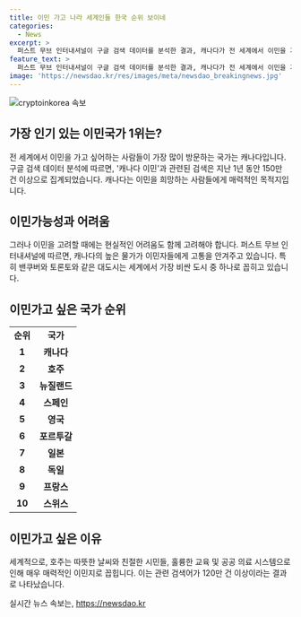 ```yaml
---
title: 이민 가고 나라 세계인들 한국 순위 보이네
categories:
  - News
excerpt: >
  퍼스트 무브 인터내셔널이 구글 검색 데이터를 분석한 결과, 캐나다가 전 세계에서 이민을 가고 싶어하는 사람들의 가장 큰 관심을 끌고 있다고 밝혀졌다. 그러나 실제로 캐나다로의 이민은 높은 물가로 고통받을 수 있다는 것이 지적되고 있다. 이에 이어 호주, 뉴질랜드, 스페인, 영국, 포르투갈, 일본, 독일, 프랑스, 스위스 등이 순위에 이름을 올렸으며, 미국은 생활비와 이민 정서로 인해 10위 밖으로 밀리고 있다. 한국과 북유럽 국가들은 순위에 이름을 올리지 못했다.
feature_text: >
  퍼스트 무브 인터내셔널이 구글 검색 데이터를 분석한 결과, 캐나다가 전 세계에서 이민을 가고 싶어하는 사람들의 가장 큰 관심을 끌고 있다고 밝혀졌다. 그러나 실제로 캐나다로의 이민은 높은 물가로 고통받을 수 있다는 것이 지적되고 있다. 이에 이어 호주, 뉴질랜드, 스페인, 영국, 포르투갈, 일본, 독일, 프랑스, 스위스 등이 순위에 이름을 올렸으며, 미국은 생활비와 이민 정서로 인해 10위 밖으로 밀리고 있다. 한국과 북유럽 국가들은 순위에 이름을 올리지 못했다.
image: 'https://newsdao.kr/res/images/meta/newsdao_breakingnews.jpg'
---
```


<p><img src="https://newsdao.kr/res/images/meta/newsdao_breakingnews.jpg" alt="cryptoinkorea 속보" /></p>

<h2 data-ke-size="size26">가장 인기 있는 이민국가 1위는?</h2>

<p data-ke-size="size16">전 세계에서 이민을 가고 싶어하는 사람들이 가장 많이 방문하는 국가는 캐나다입니다. 구글 검색 데이터 분석에 따르면, '캐나다 이민'과 관련된 검색은 지난 1년 동안 150만 건 이상으로 집계되었습니다. 캐나다는 이민을 희망하는 사람들에게 매력적인 목적지입니다.</p>

<h2 data-ke-size="size26">이민가능성과 어려움</h2>

<p data-ke-size="size16">그러나 이민을 고려할 때에는 현실적인 어려움도 함께 고려해야 합니다. 퍼스트 무브 인터내셔널에 따르면, 캐나다의 높은 물가가 이민자들에게 고통을 안겨주고 있습니다. 특히 밴쿠버와 토론토와 같은 대도시는 세계에서 가장 비싼 도시 중 하나로 꼽히고 있습니다.</p>

<h2 data-ke-size="size26">이민가고 싶은 국가 순위</h2>

<table>
    <tr>
        <td style="text-align: center; height: 17px;"><b>순위</b></td>
        <td style="text-align: center; height: 17px;"><b>국가</b></td>
    </tr>
    <tr>
        <td style="text-align: center; height: 17px;"><b>1</b></td>
        <td style="text-align: center; height: 17px;"><b>캐나다</b></td>
    </tr>
    <tr>
        <td style="text-align: center; height: 17px;"><b>2</b></td>
        <td style="text-align: center; height: 17px;"><b>호주</b></td>
    </tr>
    <tr>
        <td style="text-align: center; height: 17px;"><b>3</b></td>
        <td style="text-align: center; height: 17px;"><b>뉴질랜드</b></td>
    </tr>
    <tr>
        <td style="text-align: center; height: 17px;"><b>4</b></td>
        <td style="text-align: center; height: 17px;"><b>스페인</b></td>
    </tr>
    <tr>
        <td style="text-align: center; height: 17px;"><b>5</b></td>
        <td style="text-align: center; height: 17px;"><b>영국</b></td>
    </tr>
    <tr>
        <td style="text-align: center; height: 17px;"><b>6</b></td>
        <td style="text-align: center; height: 17px;"><b>포르투갈</b></td>
    </tr>
    <tr>
        <td style="text-align: center; height: 17px;"><b>7</b></td>
        <td style="text-align: center; height: 17px;"><b>일본</b></td>
    </tr>
    <tr>
        <td style="text-align: center; height: 17px;"><b>8</b></td>
        <td style="text-align: center; height: 17px;"><b>독일</b></td>
    </tr>
    <tr>
        <td style="text-align: center; height: 17px;"><b>9</b></td>
        <td style="text-align: center; height: 17px;"><b>프랑스</b></td>
    </tr>
    <tr>
        <td style="text-align: center; height: 17px;"><b>10</b></td>
        <td style="text-align: center; height: 17px;"><b>스위스</b></td>
    </tr>
</table>

<p data-ke-size="size16"></p>

<h2 data-ke-size="size26">이민가고 싶은 이유</h2>

<p data-ke-size="size16">세계적으로, 호주는 따뜻한 날씨와 친절한 시민들, 훌륭한 교육 및 공공 의료 시스템으로 인해 매우 매력적인 이민지로 꼽힙니다. 이는 관련 검색어가 120만 건 이상이라는 결과로 나타났습니다.</p>
실시간 뉴스 속보는, <a href="https://newsdao.kr" rel="dofollow">https://newsdao.kr</a>


